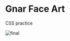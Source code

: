 # Gnar Face Art
CSS practice

![final](https://github.com/mattreee/gnar-face-art-css/blob/main/final.png?raw=true)
